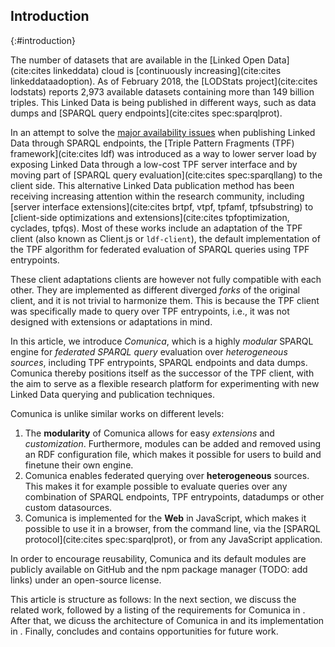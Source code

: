 ## Introduction
{:#introduction}

The number of datasets that are available in the [Linked Open Data](cite:cites linkeddata) cloud is [continuously increasing](cite:cites linkeddataadoption).
As of February 2018, the [LODStats project](cite:cites lodstats) reports 2,973 available datasets containing more than 149 billion triples.
This Linked Data is being published in different ways, such as
data dumps and [SPARQL query endpoints](cite:cites spec:sparqlprot).

In an attempt to solve the [major availability issues](cite:cites) when publishing Linked Data through SPARQL endpoints,
the [Triple Pattern Fragments (TPF) framework](cite:cites ldf) was introduced as a way to lower server load
by exposing Linked Data through a low-cost TPF server interface and
by moving part of [SPARQL query evaluation](cite:cites spec:sparqllang) to the client side.
This alternative Linked Data publication method has been receiving increasing attention within the research community,
including [server interface extensions](cite:cites brtpf, vtpf, tpfamf, tpfsubstring) to [client-side optimizations and extensions](cite:cites tpfoptimization, cyclades, tpfqs).
Most of these works include an adaptation of the TPF client (also known as Client.js or `ldf-client`), the default implementation of
the TPF algorithm for federated evaluation of SPARQL queries using TPF entrypoints.

These client adaptations clients are however not fully compatible with each other.
They are implemented as different diverged _forks_ of the original client,
and it is not trivial to harmonize them.
This is because the TPF client was specifically made to query over TPF entrypoints,
i.e., it was not designed with extensions or adaptations in mind.

In this article, we introduce _Comunica_,
which is a highly _modular_ SPARQL engine for _federated_ _SPARQL query_ evaluation over _heterogeneous sources_,
including TPF entrypoints, SPARQL endpoints and data dumps.
Comunica thereby positions itself as the successor of the TPF client,
with the aim to serve as a flexible research platform for experimenting with new Linked Data querying and publication techniques.

Comunica is unlike similar works on different levels:

1. The **modularity** of Comunica allows for easy _extensions_ and _customization_. Furthermore, modules can be added and removed using an RDF configuration file, which makes it possible for users to build and finetune their own engine.
2. Comunica enables federated querying over **heterogeneous** sources. This makes it for example possible to evaluate queries over any combination of SPARQL endpoints, TPF entrypoints, datadumps or other custom datasources.
3. Comunica is implemented for the **Web** in JavaScript, which makes it possible to use it in a browser, from the command line, via the [SPARQL protocol](cite:cites spec:sparqlprot), or from any JavaScript application.

In order to encourage reusability, Comunica and its default modules are publicly available
on GitHub and the npm package manager (TODO: add links) under an open-source license.

This article is structure as follows:
In the next section, we discuss the related work, followed by a listing of the requirements for Comunica in [](#requirements).
After that, we dicuss the architecture of Comunica in [](#architecture) and its implementation in [](#implementation).
Finally, [](#conclusions) concludes and contains opportunities for future work.

